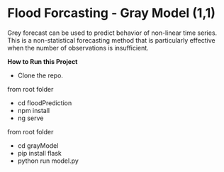 # Flood Forcasting - Gray Model (1,1)

Grey forecast can be used to predict behavior of non-linear time series. This is a non-statistical forecasting method that is particularly effective when the number of observations is insufficient.

**How to Run this Project**

- Clone the repo. 

from root folder
- cd floodPrediction
- npm install
- ng serve

from root folder
- cd grayModel
- pip install flask
- python run model.py
